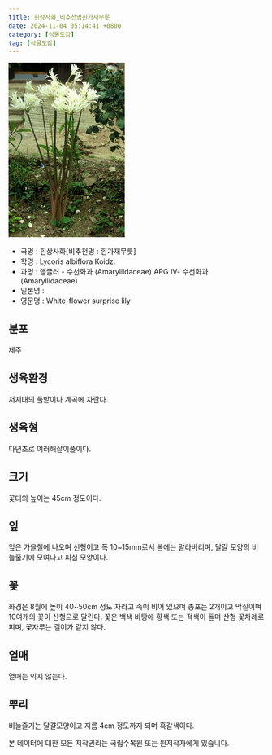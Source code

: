 ```yaml
---
title: 흰상사화_비추천명흰가재무릇
date: 2024-11-04 05:14:41 +0800
category: [식물도감]
tag: [식물도감]
---
```




![흰상사화[비추천명 : 흰가재무릇]](/assets/img/fileUpload/plants/basic/Amaryllidaceae/Lycoris/19845/1_th2.JPG)
- 국명 : 흰상사화[비추천명 : 흰가재무릇]
- 학명 : Lycoris albiflora Koidz.
- 과명 : 앵글러 - 수선화과 (Amaryllidaceae) APG Ⅳ- 수선화과 (Amaryllidaceae)
- 일본명 : 
- 영문명 : White-flower surprise lily


## 분포
제주
## 생육환경
저지대의 풀밭이나 계곡에 자란다.
## 생육형
다년초로 여러해살이풀이다.
## 크기
꽃대의 높이는 45cm 정도이다.
## 잎
잎은 가을철에 나오며 선형이고 폭 10~15mm로서 봄에는 말라버리며, 달걀 모양의 비늘줄기에 모여나고 피침 모양이다.
## 꽃
화경은 8월에 높이 40~50cm 정도 자라고 속이 비어 있으며 총포는 2개이고 막질이며 10여개의 꽃이 산형으로 달린다. 꽃은 백색 바탕에 황색 또는 적색이 돌며 산형 꽃차례로 피며, 꽃자루는 길이가 같지 않다. 
## 열매
열매는 익지 않는다.
## 뿌리
비늘줄기는 달걀모양이고 지름 4cm 정도까지 되며 흑갈색이다. 






본 데이터에 대한 모든 저작권리는 국립수목원 또는 원저작자에게 있습니다.
